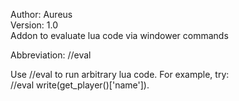 Author: Aureus  
Version: 1.0  
Addon to evaluate lua code via windower commands

Abbreviation: //eval

Use //eval to run arbitrary lua code.  For example, try:  
//eval write(get_player()['name']).
